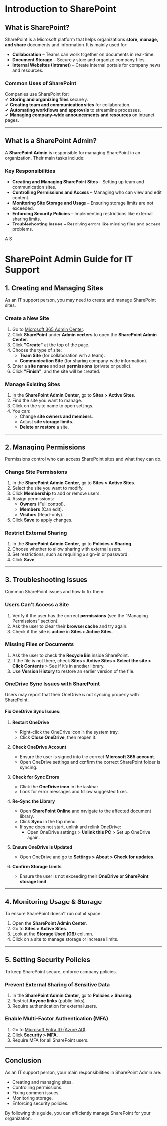 # Introduction to SharePoint  

## What is SharePoint?  
SharePoint is a Microsoft platform that helps organizations **store, manage, and share** documents and information. It is mainly used for:  

- **Collaboration** – Teams can work together on documents in real-time.  
- **Document Storage** – Securely store and organize company files.  
- **Internal Websites (Intranet)** – Create internal portals for company news and resources.  

### **Common Uses of SharePoint**  
Companies use SharePoint for:  
✔ **Storing and organizing files** securely.  
✔ **Creating team and communication sites** for collaboration.  
✔ **Automating workflows and approvals** to streamline processes.  
✔ **Managing company-wide announcements and resources** on intranet pages.  

---

## What is a SharePoint Admin?  
A **SharePoint Admin** is responsible for managing SharePoint in an organization. Their main tasks include:  

### **Key Responsibilities**  
- **Creating and Managing SharePoint Sites** – Setting up team and communication sites.  
- **Controlling Permissions and Access** – Managing who can view and edit content.  
- **Monitoring Site Storage and Usage** – Ensuring storage limits are not exceeded.  
- **Enforcing Security Policies** – Implementing restrictions like external sharing limits.  
- **Troubleshooting Issues** – Resolving errors like missing files and access problems.  

A S

# SharePoint Admin Guide for IT Support  

## 1. Creating and Managing Sites  
As an IT support person, you may need to create and manage SharePoint sites.  

### Create a New Site  
1. Go to [Microsoft 365 Admin Center](https://admin.microsoft.com).  
2. Click **SharePoint** under **Admin centers** to open the **SharePoint Admin Center**.  
3. Click **"Create"** at the top of the page.  
4. Choose the type of site:  
   - **Team Site** (for collaboration with a team).  
   - **Communication Site** (for sharing company-wide information).  
5. Enter a **site name** and set **permissions** (private or public).  
6. Click **"Finish"**, and the site will be created.  

### Manage Existing Sites  
1. In the **SharePoint Admin Center**, go to **Sites > Active Sites**.  
2. Find the site you want to manage.  
3. Click on the site name to open settings.  
4. You can:  
   - Change **site owners and members**.  
   - Adjust **site storage limits**.  
   - **Delete or restore** a site.  

---

## 2. Managing Permissions  
Permissions control who can access SharePoint sites and what they can do.  

### Change Site Permissions  
1. In the **SharePoint Admin Center**, go to **Sites > Active Sites**.  
2. Select the site you want to modify.  
3. Click **Membership** to add or remove users.  
4. Assign permissions:  
   - **Owners** (Full control).  
   - **Members** (Can edit).  
   - **Visitors** (Read-only).  
5. Click **Save** to apply changes.  

### Restrict External Sharing  
1. In the **SharePoint Admin Center**, go to **Policies > Sharing**.  
2. Choose whether to allow sharing with external users.  
3. Set restrictions, such as requiring a sign-in or password.  
4. Click **Save**.  

---

## 3. Troubleshooting Issues  
Common SharePoint issues and how to fix them:  

### Users Can’t Access a Site  
1. Verify if the user has the correct **permissions** (see the “Managing Permissions” section).  
2. Ask the user to clear their **browser cache** and try again.  
3. Check if the site is **active** in **Sites > Active Sites**.  

### Missing Files or Documents  
1. Ask the user to check the **Recycle Bin** inside SharePoint.  
2. If the file is not there, check **Sites > Active Sites > Select the site > Click Contents** > See if it’s in another library.  
3. Use **Version History** to restore an earlier version of the file.  

### OneDrive Sync Issues with SharePoint  
Users may report that their OneDrive is not syncing properly with SharePoint.  

#### **Fix OneDrive Sync Issues:**  
1. **Restart OneDrive**  
   - Right-click the OneDrive icon in the system tray.  
   - Click **Close OneDrive**, then reopen it.  

2. **Check OneDrive Account**  
   - Ensure the user is signed into the correct **Microsoft 365 account**.  
   - Open OneDrive settings and confirm the correct SharePoint folder is syncing.  

3. **Check for Sync Errors**  
   - Click the **OneDrive icon** in the taskbar.  
   - Look for error messages and follow suggested fixes.  

4. **Re-Sync the Library**  
   - Open **SharePoint Online** and navigate to the affected document library.  
   - Click **Sync** in the top menu.  
   - If sync does not start, unlink and relink OneDrive:  
     - Open OneDrive settings > **Unlink this PC** > Set up OneDrive again.  

5. **Ensure OneDrive is Updated**  
   - Open OneDrive and go to **Settings > About > Check for updates**.  

6. **Confirm Storage Limits**  
   - Ensure the user is not exceeding their **OneDrive or SharePoint storage limit**.  

---

## 4. Monitoring Usage & Storage  
To ensure SharePoint doesn’t run out of space:  

1. Open the **SharePoint Admin Center**.  
2. Go to **Sites > Active Sites**.  
3. Look at the **Storage Used (GB)** column.  
4. Click on a site to manage storage or increase limits.  

---

## 5. Setting Security Policies  
To keep SharePoint secure, enforce company policies.  

### Prevent External Sharing of Sensitive Data  
1. In the **SharePoint Admin Center**, go to **Policies > Sharing**.  
2. Restrict **Anyone links** (public links).  
3. Require authentication for external users.  

### Enable Multi-Factor Authentication (MFA)  
1. Go to [Microsoft Entra ID (Azure AD)](https://entra.microsoft.com).  
2. Click **Security > MFA**.  
3. Require MFA for all SharePoint users.  

---

## Conclusion  
As an IT support person, your main responsibilities in SharePoint Admin are:  
- Creating and managing sites.  
- Controlling permissions.  
- Fixing common issues.  
- Monitoring storage.  
- Enforcing security policies.  

By following this guide, you can efficiently manage SharePoint for your organization.  









